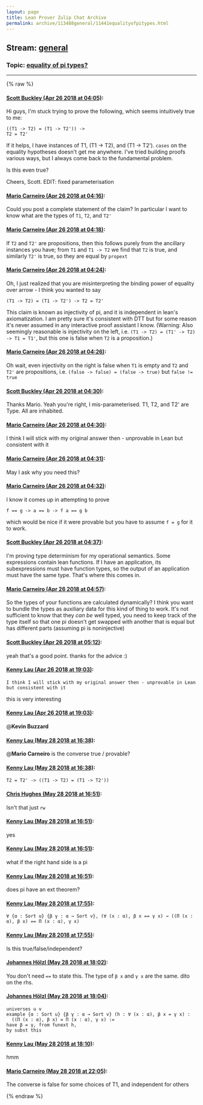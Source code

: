 ```yaml
---
layout: page
title: Lean Prover Zulip Chat Archive 
permalink: archive/113488general/11441equalityofpitypes.html
---
```


## Stream: [general](index.html)
### Topic: [equality of pi types?](11441equalityofpitypes.html)

---


{% raw %}
#### [ Scott Buckley (Apr 26 2018 at 04:05)](https://leanprover.zulipchat.com/#narrow/stream/113488-general/topic/equality%20of%20pi%20types%3F/near/125702762):
Hi guys, I'm stuck trying to prove the following, which seems intuitively true to me:
```
((T1 -> T2) = (T1 -> T2')) ->
T2 = T2' 
```

If it helps, I have instances of T1, (T1 -> T2), and (T1 -> T2'). ```cases``` on the equality hypotheses doesn't get me anywhere. I've tried building proofs various ways, but I always come back to the fundamental problem.

Is this even true?

Cheers,
Scott.
EDIT: fixed parameterisation

#### [ Mario Carneiro (Apr 26 2018 at 04:16)](https://leanprover.zulipchat.com/#narrow/stream/113488-general/topic/equality%20of%20pi%20types%3F/near/125703075):
Could you post a complete statement of the claim? In particular I want to know what are the types of `T1`, `T2`, and `T2'`

#### [ Mario Carneiro (Apr 26 2018 at 04:18)](https://leanprover.zulipchat.com/#narrow/stream/113488-general/topic/equality%20of%20pi%20types%3F/near/125703125):
If `T2` and `T2'` are propositions, then this follows purely from the ancillary instances you have; from `T1` and `T1 -> T2` we find that `T2` is true, and similarly `T2'` is true, so they are equal by `propext`

#### [ Mario Carneiro (Apr 26 2018 at 04:24)](https://leanprover.zulipchat.com/#narrow/stream/113488-general/topic/equality%20of%20pi%20types%3F/near/125703310):
Oh, I just realized that you are misinterpreting the binding power of equality over arrow - I think you wanted to say
```
(T1 -> T2) = (T1 -> T2') -> T2 = T2'
```
This claim is known as injectivity of pi, and it is independent in lean's axiomatization. I am pretty sure it's consistent with DTT but for some reason it's never assumed in any interactive proof assistant I know. (Warning: Also seemingly reasonable is injectivity on the left, i.e. `(T1 -> T2) = (T1' -> T2) -> T1 = T1'`, but this one is false when `T2` is a proposition.)

#### [ Mario Carneiro (Apr 26 2018 at 04:26)](https://leanprover.zulipchat.com/#narrow/stream/113488-general/topic/equality%20of%20pi%20types%3F/near/125703385):
Oh wait, even injectivity on the right is false when `T1` is empty and `T2` and `T2'` are propositions, i.e. `(false -> false) = (false -> true)` but `false != true`

#### [ Scott Buckley (Apr 26 2018 at 04:30)](https://leanprover.zulipchat.com/#narrow/stream/113488-general/topic/equality%20of%20pi%20types%3F/near/125703441):
Thanks Mario. Yeah you're right, I mis-parameterised.
T1, T2, and T2' are Type. All are inhabited.

#### [ Mario Carneiro (Apr 26 2018 at 04:30)](https://leanprover.zulipchat.com/#narrow/stream/113488-general/topic/equality%20of%20pi%20types%3F/near/125703491):
I think I will stick with my original answer then - unprovable in Lean but consistent with it

#### [ Mario Carneiro (Apr 26 2018 at 04:31)](https://leanprover.zulipchat.com/#narrow/stream/113488-general/topic/equality%20of%20pi%20types%3F/near/125703497):
May I ask why you need this?

#### [ Mario Carneiro (Apr 26 2018 at 04:32)](https://leanprover.zulipchat.com/#narrow/stream/113488-general/topic/equality%20of%20pi%20types%3F/near/125703541):
I know it comes up in attempting to prove
```
f == g -> a == b -> f a == g b
```
which would be nice if it were provable but you have to assume `f = g` for it to work.

#### [ Scott Buckley (Apr 26 2018 at 04:37)](https://leanprover.zulipchat.com/#narrow/stream/113488-general/topic/equality%20of%20pi%20types%3F/near/125703666):
I'm proving type determinism for my operational semantics. Some expressions contain lean functions. If I have an application, its subexpressions must have function types, so the output of an application must have the same type. That's where this comes in.

#### [ Mario Carneiro (Apr 26 2018 at 04:57)](https://leanprover.zulipchat.com/#narrow/stream/113488-general/topic/equality%20of%20pi%20types%3F/near/125704324):
So the types of your functions are calculated dynamically? I think you want to bundle the types as auxiliary data for this kind of thing to work. It's not sufficient to know that they *can be* well typed, you need to keep track of the type itself so that one pi doesn't get swapped with another that is equal but has different parts (assuming pi is noninjective)

#### [ Scott Buckley (Apr 26 2018 at 05:12)](https://leanprover.zulipchat.com/#narrow/stream/113488-general/topic/equality%20of%20pi%20types%3F/near/125704716):
yeah that's a good point. thanks for the advice :)

#### [ Kenny Lau (Apr 26 2018 at 19:03)](https://leanprover.zulipchat.com/#narrow/stream/113488-general/topic/equality%20of%20pi%20types%3F/near/125732960):
```quote
I think I will stick with my original answer then - unprovable in Lean but consistent with it
```
this is very interesting

#### [ Kenny Lau (Apr 26 2018 at 19:03)](https://leanprover.zulipchat.com/#narrow/stream/113488-general/topic/equality%20of%20pi%20types%3F/near/125732962):
@**Kevin Buzzard**

#### [ Kenny Lau (May 28 2018 at 16:38)](https://leanprover.zulipchat.com/#narrow/stream/113488-general/topic/equality%20of%20pi%20types%3F/near/127208536):
@**Mario Carneiro** is the converse true / provable?

#### [ Kenny Lau (May 28 2018 at 16:38)](https://leanprover.zulipchat.com/#narrow/stream/113488-general/topic/equality%20of%20pi%20types%3F/near/127208538):
`T2 = T2' -> ((T1 -> T2) = (T1 -> T2'))`

#### [ Chris Hughes (May 28 2018 at 16:51)](https://leanprover.zulipchat.com/#narrow/stream/113488-general/topic/equality%20of%20pi%20types%3F/near/127209021):
Isn't that just `rw`

#### [ Kenny Lau (May 28 2018 at 16:51)](https://leanprover.zulipchat.com/#narrow/stream/113488-general/topic/equality%20of%20pi%20types%3F/near/127209024):
yes

#### [ Kenny Lau (May 28 2018 at 16:51)](https://leanprover.zulipchat.com/#narrow/stream/113488-general/topic/equality%20of%20pi%20types%3F/near/127209029):
what if the right hand side is a pi

#### [ Kenny Lau (May 28 2018 at 16:51)](https://leanprover.zulipchat.com/#narrow/stream/113488-general/topic/equality%20of%20pi%20types%3F/near/127209033):
does pi have an ext theorem?

#### [ Kenny Lau (May 28 2018 at 17:55)](https://leanprover.zulipchat.com/#narrow/stream/113488-general/topic/equality%20of%20pi%20types%3F/near/127211597):
```lean
∀ {α : Sort u} {β γ : α → Sort v}, (∀ (x : α), β x == γ x) → ((Π (x : α), β x) == Π (x : α), γ x)
```

#### [ Kenny Lau (May 28 2018 at 17:55)](https://leanprover.zulipchat.com/#narrow/stream/113488-general/topic/equality%20of%20pi%20types%3F/near/127211600):
Is this true/false/independent?

#### [ Johannes Hölzl (May 28 2018 at 18:02)](https://leanprover.zulipchat.com/#narrow/stream/113488-general/topic/equality%20of%20pi%20types%3F/near/127211882):
You don't need `==` to state this. The type of `β x` and `γ x` are the same. dito on the rhs.

#### [ Johannes Hölzl (May 28 2018 at 18:04)](https://leanprover.zulipchat.com/#narrow/stream/113488-general/topic/equality%20of%20pi%20types%3F/near/127211934):
```lean
universes u v
example {α : Sort u} {β γ : α → Sort v} (h : ∀ (x : α), β x = γ x) :  
  ((Π (x : α), β x) = Π (x : α), γ x) :=
have β = γ, from funext h,
by subst this
```

#### [ Kenny Lau (May 28 2018 at 18:10)](https://leanprover.zulipchat.com/#narrow/stream/113488-general/topic/equality%20of%20pi%20types%3F/near/127212180):
hmm

#### [ Mario Carneiro (May 28 2018 at 22:05)](https://leanprover.zulipchat.com/#narrow/stream/113488-general/topic/equality%20of%20pi%20types%3F/near/127219583):
The converse is false for some choices of T1, and independent for others


{% endraw %}
